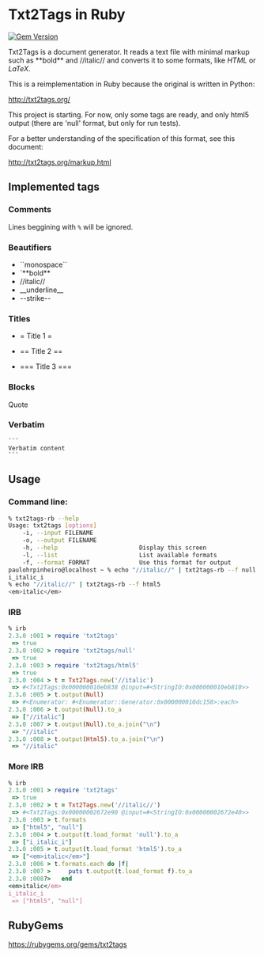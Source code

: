 # Txt2Tags in Ruby

[![Gem Version](https://badge.fury.io/rb/txt2tags.svg)](https://badge.fury.io/rb/txt2tags)


Txt2Tags is a document generator. It reads a text file with minimal markup such as \*\*bold\*\* and //italic// and converts it to some formats, like *HTML* or *LaTeX*.

This is a reimplementation in Ruby because the original is written in Python:

  http://txt2tags.org/


This project is starting. For now, only some tags are ready, and only html5 output (there are 'null' format, but only for run tests).

For a better understanding of the specification of this format, see this document:

  http://txt2tags.org/markup.html



## Implemented tags

### Comments

Lines beggining with `%` will be ignored.


### Beautifiers

* \`\`monospace\`\`
* `\*\*bold\*\*
* //italic//
* \_\_underline\_\_
* --strike--


### Titles

* = Title 1 =

* == Title 2 ==

* === Title 3 ===


### Blocks


   Quote



### Verbatim

    ```
    Verbatim content
    ```


## Usage

### Command line:

```bash
% txt2tags-rb --help
Usage: txt2tags [options]
    -i, --input FILENAME
    -o, --output FILENAME
    -h, --help                       Display this screen
    -l, --list                       List available formats
    -f, --format FORMAT              Use this format for output
paulohrpinheiro@localhost ~ % echo "//italic//" | txt2tags-rb --f null
i_italic_i
% echo "//italic//" | txt2tags-rb --f html5
<em>italic</em>
```


### **IRB**

```ruby
% irb
2.3.0 :001 > require 'txt2tags'
 => true
2.3.0 :002 > require 'txt2tags/null'
 => true
2.3.0 :003 > require 'txt2tags/html5'
 => true
2.3.0 :004 > t = Txt2Tags.new('//italic')
 => #<Txt2Tags:0x000000010eb838 @input=#<StringIO:0x000000010eb810>>
2.3.0 :005 > t.output(Null)
 => #<Enumerator: #<Enumerator::Generator:0x000000010dc158>:each>
2.3.0 :006 > t.output(Null).to_a
 => ["//italic"]
2.3.0 :007 > t.output(Null).to_a.join("\n")
 => "//italic"
2.3.0 :008 > t.output(Html5).to_a.join("\n")
 => "//italic"
```


### More **IRB**

```ruby
% irb                                      
2.3.0 :001 > require 'txt2tags'
 => true
2.3.0 :002 > t = Txt2Tags.new('//italic//')
 => #<Txt2Tags:0x00000002672e90 @input=#<StringIO:0x00000002672e40>>
2.3.0 :003 > t.formats
 => ["html5", "null"]
2.3.0 :004 > t.output(t.load_format 'null').to_a
 => ["i_italic_i"]
2.3.0 :005 > t.output(t.load_format 'html5').to_a
 => ["<em>italic</em>"]
2.3.0 :006 > t.formats.each do |f|
2.3.0 :007 >     puts t.output(t.load_format f).to_a
2.3.0 :008?>   end
<em>italic</em>
i_italic_i
 => ["html5", "null"]
```

## RubyGems

https://rubygems.org/gems/txt2tags
